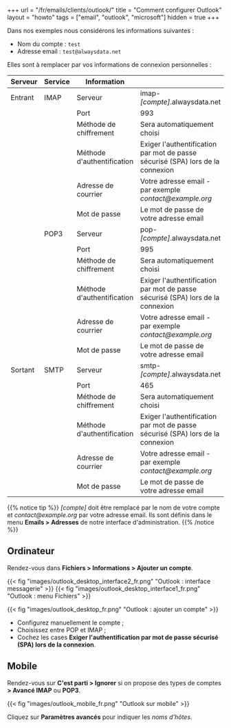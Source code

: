 +++
url = "/fr/emails/clients/outlook/"
title = "Comment configurer Outlook"
layout = "howto"
tags = ["email", "outlook", "microsoft"]
hidden = true
+++

Dans nos exemples nous considérons les informations suivantes :

- Nom du compte : `test`
- Adresse email : `test@alwaysdata.net`

Elles sont à remplacer par vos informations de connexion personnelles :

|Serveur|Service|Information||
|---|---|---|---|
|Entrant|IMAP|Serveur|imap-*[compte]*.alwaysdata.net|
|||Port|993|
|||Méthode de chiffrement|Sera automatiquement choisi|
|||Méthode d'authentification|Exiger l'authentification par mot de passe sécurisé (SPA) lors de la connexion|
|||Adresse de courrier|Votre adresse email - par exemple *contact\@example.org*|
|||Mot de passe|Le mot de passe de votre adresse email|
||POP3|Serveur| pop-*[compte]*.alwaysdata.net|
|||Port| 995|
|||Méthode de chiffrement|Sera automatiquement choisi|
|||Méthode d'authentification|Exiger l'authentification par mot de passe sécurisé (SPA) lors de la connexion|
|||Adresse de courrier|Votre adresse email - par exemple *contact\@example.org*|
|||Mot de passe|Le mot de passe de votre adresse email|
|Sortant|SMTP|Serveur|smtp-*[compte]*.alwaysdata.net|
|||Port|465|
|||Méthode de chiffrement|Sera automatiquement choisi|
|||Méthode d'authentification|Exiger l'authentification par mot de passe sécurisé (SPA) lors de la connexion|
|||Adresse de courrier|Votre adresse email - par exemple *contact\@example.org*|
|||Mot de passe|Le mot de passe de votre adresse email|

{{% notice tip %}}
 *[compte]* doit être remplacé par le nom de votre compte et *contact\@example.org* par votre adresse email. Ils sont définis dans le menu **Emails > Adresses** de notre interface d'administration.
{{% /notice %}}

## Ordinateur

Rendez-vous dans **Fichiers > Informations > Ajouter un compte**.

{{< fig "images/outlook_desktop_interface2_fr.png" "Outlook : interface messagerie" >}}
{{< fig "images/outlook_desktop_interface1_fr.png" "Outlook : menu Fichiers" >}}

{{< fig "images/outlook_desktop_fr.png" "Outlook : ajouter un compte" >}}

- Configurez manuellement le compte ;
- Choisissez entre POP et IMAP ;
- Cochez les cases **Exiger l'authentification par mot de passe sécurisé (SPA) lors de la connexion**.

## Mobile

Rendez-vous sur **C'est parti > Ignorer** si on propose des types de comptes **> Avancé IMAP** ou **POP3**.

{{< fig "images/outlook_mobile_fr.png" "Outlook sur mobile" >}}

Cliquez sur **Paramètres avancés** pour indiquer les _noms d'hôtes_.
